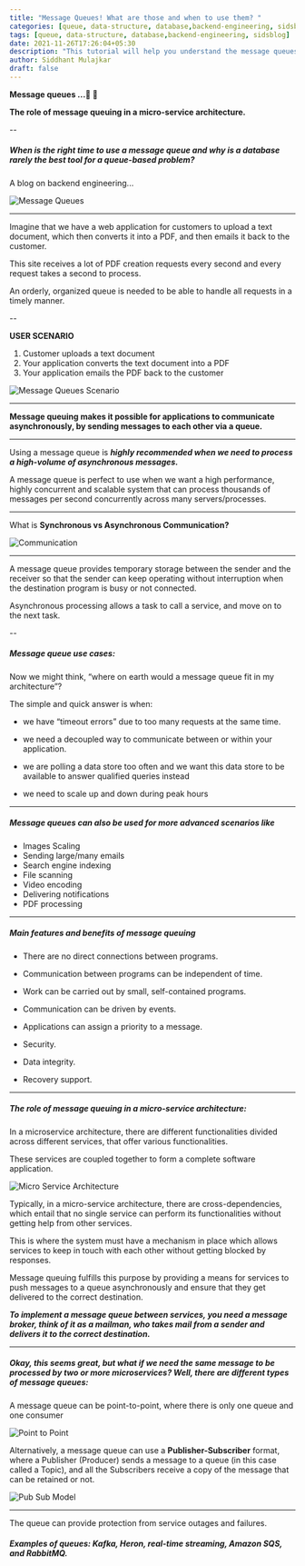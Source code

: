 ```yaml
---
title: "Message Queues! What are those and when to use them? "
categories: [queue, data-structure, database,backend-engineering, sidsblog]
tags: [queue, data-structure, database,backend-engineering, sidsblog]
date: 2021-11-26T17:26:04+05:30
description: "This tutorial will help you understand the message queues."
author: Siddhant Mulajkar
draft: false
---
```


**Message queues ...📨 📨**


**The role of message queuing in a micro-service architecture.**

--


##### *When is the right time to use a message queue and why is a database rarely the best tool for a queue-based problem?*

A blog on backend engineering...

![Message Queues](/images/messagequeue/messagequeue1.png)

--------------------------------------------------------------------------


Imagine that we have a web application for customers to upload a text document, which then converts it into a PDF, and then emails it back to the customer. 

This site receives a lot of PDF creation requests every second and every request takes a second to process. 


An orderly, organized queue is needed to be able to handle all requests in a timely manner.

--

**USER SCENARIO**
1. Customer uploads a text document
2. Your application converts the text document into a PDF
3. Your application emails the PDF back to the customer

![Message Queues Scenario](/images/messagequeue/messagequeue2.png)

--------------------------------------------------------------------------

**Message queuing makes it possible for applications to communicate asynchronously, by sending messages to each other via a queue.**

--------------------------------------------------------------------------

Using a message queue is ***highly recommended when we need to process a high-volume of asynchronous messages.***

A message queue is perfect to use when we want a high performance, highly concurrent and scalable system that can process thousands of messages per second concurrently across many servers/processes.

--------------------------------------------------------------------------

What is **Synchronous vs Asynchronous Communication?**

![Communication](/images/messagequeue/messagequeue3.png)

--------------------------------------------------------------------------

A message queue provides temporary storage between the sender and the receiver so that the sender can keep operating without interruption when the destination program is busy or not connected.

Asynchronous processing allows a task to call a service, and move on to the next task.

--

##### Message queue use cases:

Now we might think, “where on earth would a message queue fit in my architecture”? 

The simple and quick answer is when:

- we have “timeout errors” due to too many requests at the same time.

- we need a decoupled way to communicate between or within your application.

- we are polling a data store too often and we want this data store to be available to answer qualified queries instead

- we need to scale up and down during peak hours

--------------------------------------------------------------------------

##### Message queues can also be used for more advanced scenarios like

- Images Scaling
- Sending large/many emails
- Search engine indexing
- File scanning
- Video encoding
- Delivering notifications
- PDF processing

--------------------------------------------------------------------------

##### Main features and benefits of message queuing

- There are no direct connections between programs.

- Communication between programs can be independent of time.

- Work can be carried out by small, self-contained programs.

- Communication can be driven by events.

- Applications can assign a priority to a message.

- Security.

- Data integrity.

- Recovery support.

--------------------------------------------------------------------------


##### The role of message queuing in a micro-service architecture:

In a microservice architecture, there are different functionalities divided across different services, that offer various functionalities. 

These services are coupled together to form a complete software application.

![Micro Service Architecture](/images/messagequeue/messagequeue4.png)


Typically, in a micro-service architecture, there are cross-dependencies, which entail that no single service can perform its functionalities without getting help from other services. 


This is where the system must have a mechanism in place which allows services to keep in touch with each other without getting blocked by responses.


Message queuing fulfills this purpose by providing a means for services to push messages to a queue asynchronously and ensure that they get delivered to the correct destination.


***To implement a message queue between services, you need a message broker, think of it as a mailman, who takes mail from a sender and delivers it to the correct destination.***

--------------------------------------------------------------------------

##### Okay, this seems great, but what if we need the same message to be processed by two or more microservices? Well, there are different types of message queues:

A message queue can be point-to-point, where there is only one queue and one consumer

![Point to Point](/images/messagequeue/messagequeue8.png)


Alternatively, a message queue can use a **Publisher-Subscriber** format, where a Publisher (Producer) sends a message to a queue (in this case called a Topic), and all the Subscribers receive a copy of the message that can be retained or not.

![Pub Sub Model](/images/messagequeue/messagequeue7.png)


--------------------------------------------------------------------------

The queue can provide protection from service outages and failures.

##### Examples of queues: Kafka, Heron, real-time streaming, Amazon SQS, and RabbitMQ.